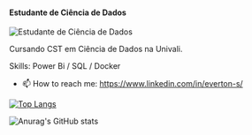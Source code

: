 #### Estudante de Ciência de Dados
![Estudante de Ciência de Dados](https://abracd.org/wp-content/uploads/2020/07/banner_data_science1.png)

Cursando CST em Ciência de Dados na Univali.

Skills: Power Bi / SQL / Docker


- 📫 How to reach me: https://www.linkedin.com/in/everton-s/ 


[![Top Langs](https://github-readme-stats.vercel.app/api/top-langs/?username=EvertonSouza12)](https://github.com/anuraghazra/github-readme-stats)


![Anurag's GitHub stats](https://github-readme-stats.vercel.app/api?username=EvertonSouza&show_icons=true&theme=synthwave)
